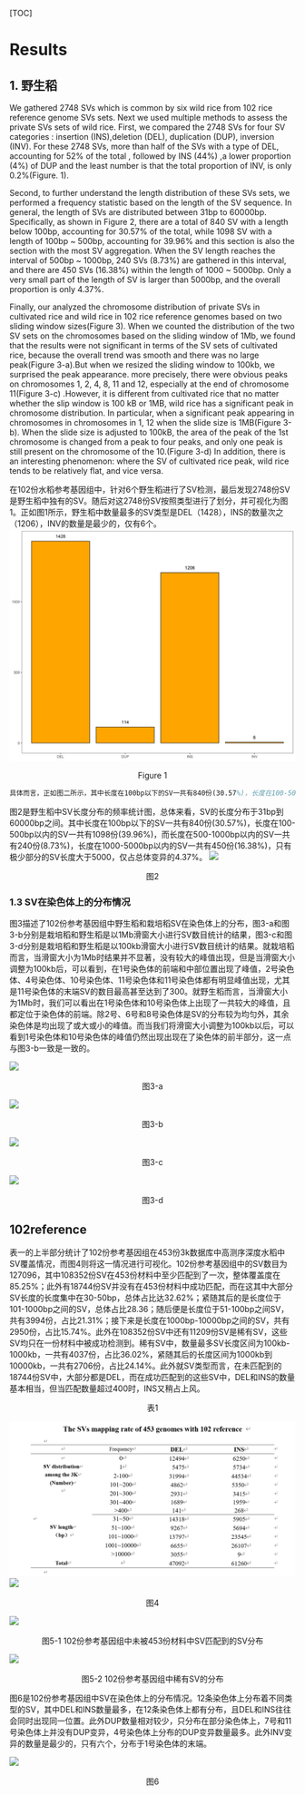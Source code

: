 [TOC]
# Results

## 1. 野生稻

We gathered 2748 SVs which is common by six wild rice from 102 rice reference genome SVs sets. Next we used multiple methods to assess the private SVs sets of wild rice. First, we compared the 2748 SVs for four SV categories : insertion (INS),deletion (DEL), duplication (DUP), inversion (INV). For these 2748 SVs, more than half of the SVs with a type of DEL, accounting for 52% of the total , followed by INS (44%) ,a lower proportion (4%) of DUP and the least number is that the total proportion of INV, is only 0.2%(Figure. 1).

Second, to further understand the length distribution of these SVs sets, we performed a frequency statistic based on the length of the SV sequence. In general, the length of SVs are distributed between 31bp to 60000bp. Specifically, as shown in Figure 2, there are a total of 840 SV with a length below 100bp, accounting for 30.57% of the total, while 1098 SV with a length of 100bp ~ 500bp, accounting for 39.96% and this section is also the section with the most SV aggregation. When the SV length reaches the interval of 500bp ~ 1000bp, 240 SVs (8.73%) are gathered in this interval, and there are 450 SVs (16.38%) within the length of 1000 ~ 5000bp. Only a very small part of the length of SV is larger than 5000bp, and the overall proportion is only 4.37%.

Finally, our analyzed the chromosome distribution of private SVs in cultivated rice and wild rice in 102 rice reference genomes based on two sliding window sizes(Figure 3). When we counted the distribution of the two SV sets on the chromosomes based on the sliding window of 1Mb, we found that the results were not significant in terms of the SV sets of cultivated rice, because the overall trend was smooth and there was no large peak(Figure 3-a).But when we resized the sliding window to 100kb, we surprised the peak appearance. more precisely, there were obvious peaks on chromosomes 1, 2, 4, 8, 11 and 12, especially at the end of chromosome 11(Figure 3-c) .However, it is different from cultivated rice that no matter whether the slip window is 100 kB or 1MB, wild rice has a significant peak in chromosome distribution. In particular, when a significant peak appearing in chromosomes in chromosomes in 1, 12 when the slide size is 1MB(Figure 3-b). When the slide size is adjusted to 100kB, the area of the peak of the 1st chromosome is changed from a peak to four peaks, and only one peak is still present on the chromosome of the 10.(Figure 3-d) In addition, there is an interesting phenomenon: where the SV of cultivated rice peak, wild rice tends to be relatively flat, and vice versa.




在102份水稻参考基因组中，针对6个野生稻进行了SV检测，最后发现2748份SV是野生稻中独有的SV。随后对这2748份SV按照类型进行了划分，并可视化为图1。正如图1所示，野生稻中数量最多的SV类型是DEL（1428），INS的数量次之（1206），INV的数量是最少的，仅有6个。
![](./assets/sv类型.png)

<center>Figure 1</center>

```tex
具体而言，正如图二所示，其中长度在100bp以下的SV一共有840份(30.57%)，长度在100-500bp以内的SV一共有1098份(39.96%)，而长度在500-1000bp以内的SV一共有240份(8.73%)，长度在1000-5000bp以内的SV一共有450份(16.38%)，只有极少部分的SV长度大于5000，仅占总体变异的4.37%。
```

图2是野生稻中SV长度分布的频率统计图，总体来看，SV的长度分布于31bp到60000bp之间。其中长度在100bp以下的SV一共有840份(30.57%)，长度在100-500bp以内的SV一共有1098份(39.96%)，而长度在500-1000bp以内的SV一共有240份(8.73%)，长度在1000-5000bp以内的SV一共有450份(16.38%)，只有极少部分的SV长度大于5000，仅占总体变异的4.37%。
![](./assets/频率分布1.png)

<center>图2</center>

### 1.3 SV在染色体上的分布情况
图3描述了102份参考基因组中野生稻和栽培稻SV在染色体上的分布，图3-a和图3-b分别是栽培稻和野生稻是以1Mb滑窗大小进行SV数目统计的结果，图3-c和图3-d分别是栽培稻和野生稻是以100kb滑窗大小进行SV数目统计的结果。就栽培稻而言，当滑窗大小为1Mb时结果并不显著，没有较大的峰值出现，但是当滑窗大小调整为100kb后，可以看到，在1号染色体的前端和中部位置出现了峰值，2号染色体、4号染色体、10号染色体、11号染色体和11号染色体都有明显峰值出现，尤其是11号染色体的末端SV的数目最高甚至达到了300。就野生稻而言，当滑窗大小为1Mb时，我们可以看出在1号染色体和10号染色体上出现了一共较大的峰值，且都定位于染色体的前端。除2号、6号和8号染色体是SV的分布较为均匀外，其余染色体是均出现了或大或小的峰值。而当我们将滑窗大小调整为100kb以后，可以看到1号染色体和10号染色体的峰值仍然出现出现在了染色体的前半部分，这一点与图3-b一致是一致的。

![](assets/variation_distribution_cultivated-1Mb.png)
<center>图3-a</center>

![](assets/variation_distribution_wild-1Mb.png)
<center>图3-b</center>

![](assets/zaipeidao100kb.png)
<center>图3-c</center>

![](assets/variation_distribution_wild-100kb.png)
<center>图3-d</center>

## 102reference

表一的上半部分统计了102份参考基因组在453份3k数据库中高测序深度水稻中SV覆盖情况，而图4则将这一情况进行可视化。102份参考基因组中的SV数目为127096，其中108352份SV在453份材料中至少匹配到了一次，整体覆盖度在85.25%；此外有18744份SV并没有在453份材料中成功匹配，而在这其中大部分SV长度的长度集中在30-50bp，总体占比达32.62%；紧随其后的是长度位于101-1000bp之间的SV，总体占比28.36；随后便是长度位于51-100bp之间SV，共有3994份，占比21.31%；接下来是长度在1000bp-10000bp之间的SV，共有2950份，占比15.74%。此外在108352份SV中还有11209份SV是稀有SV，这些SV均只在一份材料中被成功检测到。稀有SV中，数量最多SV长度区间为100kb-1000kb，一共有4037份，占比36.02%，紧随其后的长度区间为1000kb到10000kb，一共有2706份，占比24.14%。此外就SV类型而言，在未匹配到的18744份SV中，大部分都是DEL，而在成功匹配到的这些SV中，DEL和INS的数量基本相当，但当匹配数量超过400时，INS又稍占上风。
<center>表1</center>

![](assets/Snipaste_2021-05-10_17-34-01.png)
![](assets/453频率分布.png)
<center>图4</center>


![](assets/长度分布0.png)
<center>图5-1 102份参考基因组中未被453份材料中SV匹配到的SV分布</center>

![](assets/长度分布1.png)
<center>图5-2 102份参考基因组中稀有SV的分布 </center>



图6是102份参考基因组中SV在染色体上的分布情况。12条染色体上分布着不同类型的SV，其中DEL和INS数量最多，在12条染色体上都有分布，且DEL和INS往往会同时出现同一位置。此外DUP数量相对较少，只分布在部分染色体上，7号和11号染色体上并没有DUP变异，4号染色体上分布的DUP变异数量最多。此外INV变异的数量是最少的，只有六个，分布于1号染色体的末端。

![](assets/chromosome.png)
<center>图6</center>

